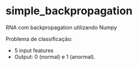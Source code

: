 # simple_backpropagation
RNA com backpropagation utilizando Numpy

Problema de classificação:
- 5 input features
- Output: 0 (normal) e 1 (anormal).
